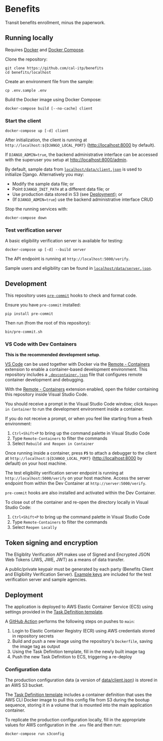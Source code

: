 # Benefits

Transit benefits enrollment, minus the paperwork.

## Running locally

Requires [Docker][docker] and [Docker Compose][docker-compose].

Clone the repository:

```console
git clone https://github.com/cal-itp/benefits
cd benefits/localhost
```

Create an environment file from the sample:

```console
cp .env.sample .env
```

Build the Docker image using Docker Compose:

```console
docker-compose build [--no-cache] client
```

### Start the client

```console
docker-compose up [-d] client
```

After initialization, the client is running at `http://localhost:${DJANGO_LOCAL_PORT}` (<http://localhost:8000> by default).

If `DJANGO_ADMIN=true`, the backend administrative interface can be accessed with the superuser you setup at
<http://localhost:8000/admin>.

By default, sample data from [`localhost/data/client.json`](./localhost/data/client.json) is used to initialize Django.
Alternatively you may:

* Modify the sample data file; or
* Point `DJANGO_INIT_PATH` at a different data file; or
* Use production data stored in S3 (see [Deployment](#deployment)); or
* (If `DJANGO_ADMIN=true`) use the backend administrative interface CRUD

Stop the running services with:

```console
docker-compose down
```

### Test verification server

A basic eligibility verification server is available for testing:

```console
docker-compose up [-d] --build server
```

The API endpoint is running at `http://localhost:5000/verify`.

Sample users and eligibility can be found in [`localhost/data/server.json`](./localhost/data/server.json).

## Development

This repository uses [`pre-commit`][pre-commit] hooks to check and format code.

Ensure you have `pre-commit` installed:

```console
pip install pre-commit
```

Then run (from the root of this repository):

```console
bin/pre-commit.sh
```

### VS Code with Dev Containers

**This is the recommended development setup**.

[VS Code][vscode] can be used together with Docker via the [Remote - Containers][vscode-containers] extension to enable a
container-based development environment. This repository includes a [`.devcontainer.json`][config-file] file that configures
remote container development and debugging.

With the [Remote - Containers][vscode-containers] extension enabled, open the folder containing this repository inside Visual
Studio Code.

You should receive a prompt in the Visual Studio Code window; click `Reopen in Container` to run the development environment
inside a container.

If you do not receive a prompt, or when you feel like starting from a fresh environment:

1. `Ctrl+Shift+P` to bring up the command palette in Visual Studio Code
1. Type `Remote-Containers` to filter the commands
1. Select `Rebuild and Reopen in Container`

Once running inside a container, press **`F5`** to attach a debugger to the client at `http://localhost:${DJANGO_LOCAL_PORT}`
(<http://localhost:8000> by default) on your host machine.

The test eligibility verification server endpoint is running at `http://localhost:5000/verify` on your host machine.
Access the server endpoint from within the Dev Container at `http://server:5000/verify`.

`pre-commit` hooks are also installed and activated within the Dev Container.

To close out of the container and re-open the directory locally in Visual Studio Code:

1. `Ctrl+Shift+P` to bring up the command palette in Visual Studio Code
1. Type `Remote-Containers` to filter the commands
1. Select `Reopen Locally`

## Token signing and encryption

The Eligiblity Verification API makes use of Signed and Encrypted JSON Web Tokens (JWS, JWE, JWT) as a means of data transfer.

A public/private keypair must be generated by each party (Benefits Client and Eligibility Verification Server). [Example keys](./keys)
are included for the test verification server and sample agencies.

## Deployment

The application is deployed to AWS Elastic Container Service (ECS) using settings provided in the
[Task Definition template][ecs-task-definition].

A [GitHub Action](.github/workflows/deploy-ecs.yml) performs the following steps on pushes to `main`:

1. Login to Elastic Container Registry (ECR) using AWS credentials stored in repository secrets
1. Build and push a new image using the repository's `Dockerfile`, saving the image tag as output
1. Using the Task Definition template, fill in the newly built image tag
1. Push the new Task Definition to ECS, triggering a re-deploy

### Configuration data

The production configuration data (a version of [data/client.json](./data/client.json)) is stored in an AWS S3 bucket.

The [Task Definition template][ecs-task-definition] includes a container definition that uses the AWS CLI
Docker image to pull this config file from S3 during the bootup sequence, storing it in a volume that is mounted into the main
application container.

To replicate the production configuration locally, fill in the appropriate values for AWS configuration in the `.env` file and
then run:

```console
docker-compose run s3config
```

[config-file]: ./.devcontainer.json
[ecs-task-definition]: ./.aws/ecs-task-definition.json
[docker]: https://docs.docker.com/
[docker-compose]: https://docs.docker.com/compose/
[vscode]: https://code.visualstudio.com/
[pre-commit]: https://pre-commit.com/
[vscode-containers]: https://code.visualstudio.com/docs/remote/containers
